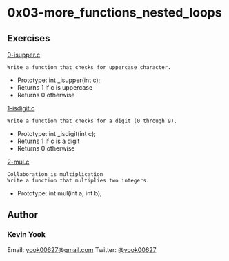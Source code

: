 # 0x03-more_functions_nested_loops



## Exercises

[0-isupper.c](./0-isupper.c)
```
Write a function that checks for uppercase character.
```
* Prototype: int _isupper(int c);
* Returns 1 if c is uppercase
* Returns 0 otherwise

[1-isdigit.c](./1-isdigit.c)
```
Write a function that checks for a digit (0 through 9).
```
* Prototype: int _isdigit(int c);
* Returns 1 if c is a digit
* Returns 0 otherwise

[2-mul.c](./2-mul.c )
```
Collaboration is multiplication
Write a function that multiplies two integers.
```
* Prototype: int mul(int a, int b);

## Author
### Kevin Yook 
Email: <yook00627@gmail.com> Twitter: [@yook00627](https://twitter.com/yook00627)
